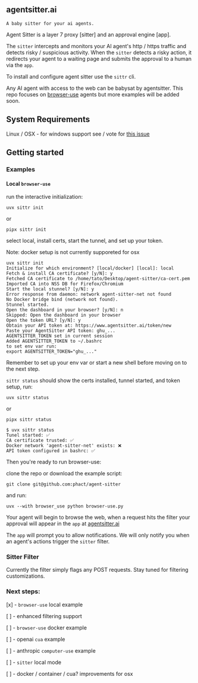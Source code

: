 ## agentsitter.ai

`A baby sitter for your ai agents.`

Agent Sitter is a layer 7 proxy [sitter] and an approval engine [app]. 

The `sitter` intercepts and monitors your AI agent's http / https traffic and detects risky / suspicious activity. When the `sitter` detects a risky action, it redirects your agent to a waiting page and submits the approval to a human via the `app`.

To install and configure agent sitter use the `sittr` cli.

Any AI agent with access to the web can be babysat by agentsitter. This repo focuses on [browser-use](https://github.com/browser-use/browser-use/) agents but more examples will be added soon.

## System Requirements

Linux / OSX - for windows support see / vote for [this issue](https://github.com/phact/agent-sitter/issues)


## Getting started

### Examples

#### Local `browser-use`

run the interactive initialization:

    uvx sittr init

or

    pipx sittr init


select local, install certs, start the tunnel, and set up your token.

Note: docker setup is not currently supporeted for osx

```
uvx sittr init
Initialize for which environment? [local/docker] [local]: local
Fetch & install CA certificate? [y/N]: y
Fetched CA certificate to /home/tato/Desktop/agent-sitter/ca-cert.pem
Imported CA into NSS DB for Firefox/Chromium
Start the local stunnel? [y/N]: y
Error response from daemon: network agent-sitter-net not found
No Docker bridge bind (network not found).
Stunnel started.
Open the dashboard in your browser? [y/N]: n
Skipped: Open the dashboard in your browser
Open the token URL? [y/N]: y
Obtain your API token at: https://www.agentsitter.ai/token/new
Paste your AgentSitter API token: ghu_...
AGENTSITTER_TOKEN set in current session
Added AGENTSITTER_TOKEN to ~/.bashrc
to set env var run:
export AGENTSITTER_TOKEN="ghu_..."
```

Remember to set up your env var or start a new shell before moving on to the next step.

`sittr status` should show the certs installed, tunnel started, and token setup, run:

    uvx sittr status

or

    pipx sittr status


```
$ uvx sittr status
Tunel started: ✅
CA certificate trusted: ✅
Docker network 'agent-sitter-net' exists: ❌
API token configured in bashrc: ✅
```

Then you're ready to run browser-use: 

clone the repo or download the example script:

    git clone git@github.com:phact/agent-sitter

and run:

    uvx --with browser_use python browser-use.py

Your agent will begin to browse the web, when a request hits the filter your approval will appear in the `app` at [agentsitter.ai](https://www.agentsitter.ai)

The `app` will prompt you to allow notifications. We will only notify you when an agent's actions trigger the `sitter` filter.

### Sitter Filter

Currently the filter simply flags any POST requests. Stay tuned for filtering customizations.

### Next steps:

[x] - `browser-use` local example

[ ] - enhanced filtering support

[ ] - `browser-use` docker example

[ ] - openai `cua` example

[ ] - anthropic `computer-use` example

[ ] - `sitter` local mode

[ ] - docker / container / cua? improvements for osx
